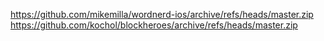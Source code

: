 https://github.com/mikemilla/wordnerd-ios/archive/refs/heads/master.zip
https://github.com/kochol/blockheroes/archive/refs/heads/master.zip
